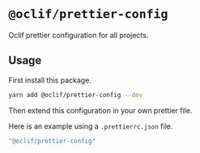 # `@oclif/prettier-config`

Oclif prettier configuration for all projects.

## Usage

First install this package.

```bash
yarn add @oclif/prettier-config --dev
```

Then extend this configuration in your own prettier file.

Here is an example using a `.prettierrc.json` file.

```javascript
"@oclif/prettier-config"
```
